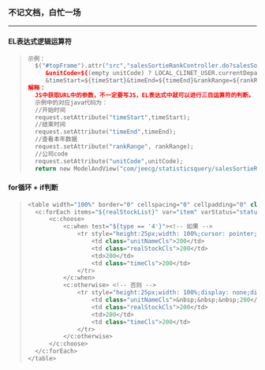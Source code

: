 ### 不记文档，白忙一场

------

#### EL表达式逻辑运算符

> ```python
> 示例：
> 	$("#topFrame").attr("src","salesSortieRankController.do?salesSortieRankList
>      &unitCode=${(empty unitCode) ? LOCAL_CLINET_USER.currentDepart.stockCode:unitCode}
>      &timeStart=${timeStart}&timeEnd=${timeEnd}&rankRange=${rankRange}")
> 解释：
> 	JS中获取URL中的参数，不一定要写JS，EL表达式中就可以进行三目运算符的判断。
> 	示例中的对应java代码为：
> 	//开始时间
> 	request.setAttribute("timeStart",timeStart);
> 	//结束时间
> 	request.setAttribute("timeEnd",timeEnd);
> 	//查看本年数据
> 	request.setAttribute("rankRange", rankRange);
> 	//公司code
> 	request.setAttribute("unitCode",unitCode);
> 	return new ModelAndView("com/jeecg/statisticsquery/salesSortieRank/salesSortieRankTree");
> ```

#### for循环 + if判断

> ```python
> <table width="100%" border="0" cellspacing="0" cellpadding="0" class="main">
> 	<c:forEach items="${realStockList}" var="item" varStatus="status">
> 		<c:choose>
> 			<c:when test="${type == '4'}"><!-- 如果 -->
> 				<tr style="height:25px;width: 100%;cursor: pointer;background-color: 									green;"  onclick="showOrHide('Z2102');">
> 					<td class="unitNameCls">200</td>
> 					<td class="realStockCls">200</td>
> 					<td>200</td>
> 					<td class="timeCls">200</td>
> 				</tr>
> 			</c:when>
> 			<c:otherwise> <!-- 否则 -->
> 				<tr style="height:25px;width: 100%;display: none;display:none;" 									class="Z2102">
> 					<td class="unitNameCls">&nbsp;&nbsp;&nbsp;200</td>
> 					<td class="realStockCls">200</td>
> 					<td>200</td>
> 					<td class="timeCls">200</td>
> 				</tr>
> 			</c:otherwise>
> 		</c:choose>
> 	</c:forEach>
> </table>
> ```

